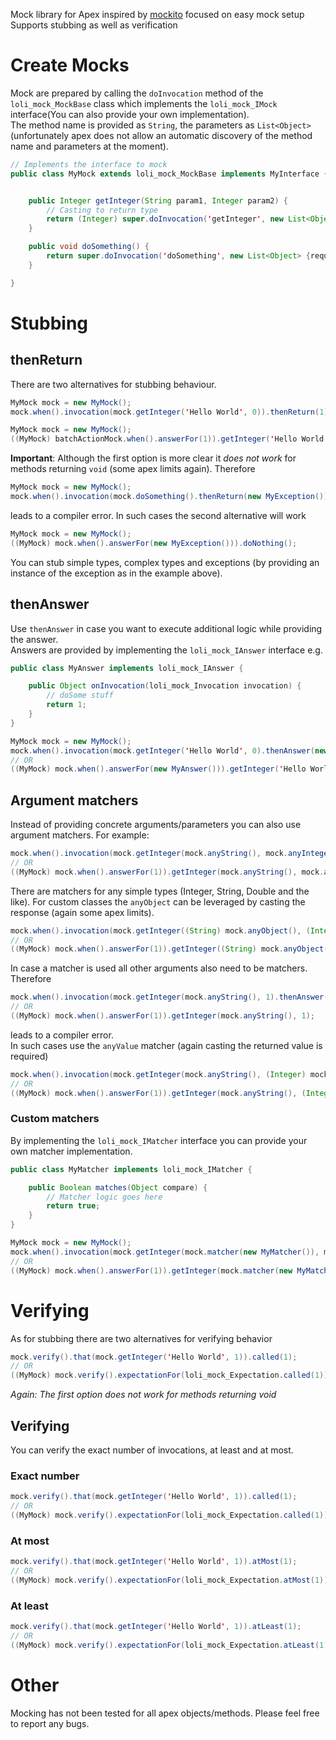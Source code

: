 Mock library for Apex inspired by [mockito](https://github.com/mockito/mockito) focused on easy mock setup
Supports stubbing as well as verification  
# Create Mocks
Mock are prepared by calling the ```doInvocation``` method of the ```loli_mock_MockBase``` class which implements the ```loli_mock_IMock``` interface(You can also provide your own implementation).  
The method name is provided as ```String```, the parameters as ```List<Object>``` (unfortunately apex does not allow an automatic discovery of the method name and parameters at the moment).  

```java
// Implements the interface to mock
public class MyMock extends loli_mock_MockBase implements MyInterface {


    public Integer getInteger(String param1, Integer param2) {
        // Casting to return type
        return (Integer) super.doInvocation('getInteger', new List<Object> {param1, param2});
    }

    public void doSomething() {
        return super.doInvocation('doSomething', new List<Object> {requestedSlotsCount});
    }

}
```

# Stubbing
## thenReturn ##
There are two alternatives for stubbing behaviour.

```java
MyMock mock = new MyMock();
mock.when().invocation(mock.getInteger('Hello World', 0)).thenReturn(1);
```

```java
MyMock mock = new MyMock();
((MyMock) batchActionMock.when().answerFor(1)).getInteger('Hello World', 0);
```
**Important**: Although the first option is more clear it *does not work* for methods returning ```void``` (some apex limits again). Therefore

```java
MyMock mock = new MyMock();
mock.when().invocation(mock.doSomething().thenReturn(new MyException());
```
leads to a compiler error. In such cases the second alternative will work

```java
MyMock mock = new MyMock();
((MyMock) mock.when().answerFor(new MyException())).doNothing();
```
You can stub simple types, complex types and exceptions (by providing an instance of the exception as in the example above).
## thenAnswer ##
Use ```thenAnswer``` in case you want to execute additional logic while providing the answer.  
Answers are provided by implementing the ```loli_mock_IAnswer``` interface e.g.

```java
public class MyAnswer implements loli_mock_IAnswer {

    public Object onInvocation(loli_mock_Invocation invocation) {
        // doSome stuff
        return 1;
    }
}

MyMock mock = new MyMock();
mock.when().invocation(mock.getInteger('Hello World', 0).thenAnswer(new MyAnswer());
// OR
((MyMock) mock.when().answerFor(new MyAnswer())).getInteger('Hello World', 0);
```
## Argument matchers
Instead of providing concrete arguments/parameters you can also use argument matchers. For example:

```java
mock.when().invocation(mock.getInteger(mock.anyString(), mock.anyInteger()).thenAnswer(1);
// OR
((MyMock) mock.when().answerFor(1)).getInteger(mock.anyString(), mock.anyInteger());
```
There are matchers for any simple types (Integer, String, Double and the like). For custom classes the ```anyObject``` can be leveraged by casting the response (again some apex limits).

```java
mock.when().invocation(mock.getInteger((String) mock.anyObject(), (Integer) mock.anyObject()).thenAnswer(1);
// OR
((MyMock) mock.when().answerFor(1)).getInteger((String) mock.anyObject(), (Integer) mock.anyObject());
```

In case a matcher is used all other arguments also need to be matchers. Therefore

```java
mock.when().invocation(mock.getInteger(mock.anyString(), 1).thenAnswer(1);
// OR
((MyMock) mock.when().answerFor(1)).getInteger(mock.anyString(), 1);
```
leads to a compiler error.  
In such cases use the ```anyValue``` matcher (again casting the returned value is required)

```java
mock.when().invocation(mock.getInteger(mock.anyString(), (Integer) mock.anyValue(1)).thenAnswer(1);
// OR
((MyMock) mock.when().answerFor(1)).getInteger(mock.anyString(), (Integer) mock.anyValue(1));
```
### Custom matchers ###
By implementing the ```loli_mock_IMatcher``` interface you can provide your own matcher implementation.

```java
public class MyMatcher implements loli_mock_IMatcher {

    public Boolean matches(Object compare) {
        // Matcher logic goes here
        return true;
    }
}

MyMock mock = new MyMock();
mock.when().invocation(mock.getInteger(mock.matcher(new MyMatcher()), mock.anyInteger()).thenReturn(new TestException());
// OR
((MyMock) mock.when().answerFor(1)).getInteger(mock.matcher(new MyMatcher()), mock.anyInteger());
```

# Verifying #
As for stubbing there are two alternatives for verifying behavior

```java
mock.verify().that(mock.getInteger('Hello World', 1)).called(1);
// OR
((MyMock) mock.verify().expectationFor(loli_mock_Expectation.called(1))).getInteger('Hello World', 1);
```
*Again: The first option does not work for methods returning void*

## Verifying ##
You can verify the exact number of invocations, at least and at most.

### Exact number ###

```java
mock.verify().that(mock.getInteger('Hello World', 1)).called(1);
// OR
((MyMock) mock.verify().expectationFor(loli_mock_Expectation.called(1))).getInteger('Hello World', 1);
```
### At most ###
```java
mock.verify().that(mock.getInteger('Hello World', 1)).atMost(1);
// OR
((MyMock) mock.verify().expectationFor(loli_mock_Expectation.atMost(1))).getInteger('Hello World', 1);
```
### At least ###
```java
mock.verify().that(mock.getInteger('Hello World', 1)).atLeast(1);
// OR
((MyMock) mock.verify().expectationFor(loli_mock_Expectation.atLeast(1))).getInteger('Hello World', 1);
```
# Other #
Mocking has not been tested for all apex objects/methods. Please feel free to report any bugs.